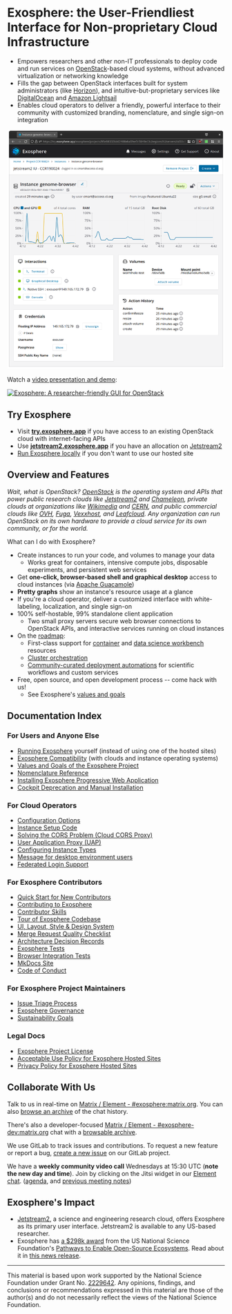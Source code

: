 # Exosphere: the User-Friendliest Interface for Non-proprietary Cloud Infrastructure

- Empowers researchers and other non-IT professionals to deploy code and run services on [OpenStack](https://www.openstack.org)-based cloud systems, without advanced virtualization or networking knowledge
- Fills the gap between OpenStack interfaces built for system administrators (like [Horizon](https://docs.openstack.org/horizon/latest/)), and intuitive-but-proprietary services like [DigitalOcean](https://www.digitalocean.com/) and [Amazon Lightsail](https://aws.amazon.com/lightsail)
- Enables cloud operators to deliver a friendly, powerful interface to their community with customized branding, nomenclature, and single sign-on integration

[![screenshot of Exosphere](docs/assets/screenshot-for-readme.png)](docs/assets/screenshot-for-readme.png)

Watch a [video presentation and demo](https://www.youtube.com/watch?v=CTL-6icekYQ):

[![Exosphere: A researcher-friendly GUI for OpenStack](https://img.youtube.com/vi/CTL-6icekYQ/0.jpg)](https://www.youtube.com/watch?v=CTL-6icekYQ)

## Try Exosphere

- Visit **[try.exosphere.app](https://try.exosphere.app)** if you have access to an existing OpenStack cloud with internet-facing APIs
- Use **[jetstream2.exosphere.app](https://jetstream2.exosphere.app)** if you have an allocation on [Jetstream2](https://jetstream-cloud.org/)
- [Run Exosphere locally](docs/run-exosphere.md) if you don't want to use our hosted site

## Overview and Features

_Wait, what is OpenStack? [OpenStack](http://openstack.org) is the operating system and APIs that power public research clouds like [Jetstream2](https://jetstream-cloud.org) and [Chameleon](https://www.chameleoncloud.org), private clouds at organizations like [Wikimedia](https://www.mediawiki.org/wiki/Wikimedia_Cloud_Services_team) and [CERN](https://clouddocs.web.cern.ch/), and public commercial clouds like [OVH](https://us.ovhcloud.com/public-cloud/), [Fuga](https://fuga.cloud/), [Vexxhost](https://vexxhost.com/), and [Leafcloud](https://leaf.cloud). Any organization can run OpenStack on its own hardware to provide a cloud service for its own community, or for the world._

What can I do with Exosphere?

- Create instances to run your code, and volumes to manage your data
  - Works great for containers, intensive compute jobs, disposable experiments, and persistent web services
- Get **one-click, browser-based shell and graphical desktop** access to cloud instances (via [Apache Guacamole](http://guacamole.apache.org))
- **Pretty graphs** show an instance's resource usage at a glance
- If you're a cloud operator, deliver a customized interface with white-labeling, localization, and single sign-on
- 100% self-hostable, 99% standalone client application
  - Two small proxy servers secure web browser connections to OpenStack APIs, and interactive services running on cloud instances
- On the [roadmap](https://gitlab.com/exosphere/exosphere/-/issues?label_name[]=long-term+goal):
  - First-class support for [container](https://gitlab.com/exosphere/exosphere/-/issues/82) and [data science workbench](https://gitlab.com/exosphere/exosphere/-/issues/717) resources
  - [Cluster orchestration](https://gitlab.com/exosphere/exosphere/-/issues/317)
  - [Community-curated deployment automations](https://gitlab.com/exosphere/exosphere/-/issues/573) for scientific workflows and custom services
- Free, open source, and open development process -- come hack with us!
  - See Exosphere's [values and goals](docs/values-goals.md)

## Documentation Index

### For Users and Anyone Else

- [Running Exosphere](docs/run-exosphere.md) yourself (instead of using one of the hosted sites)
- [Exosphere Compatibility](docs/compatibility.md) (with clouds and instance operating systems)
- [Values and Goals of the Exosphere Project](docs/values-goals.md)
- [Nomenclature Reference](docs/nomenclature-reference.md)
- [Installing Exosphere Progressive Web Application](docs/pwa-install.md)
- [Cockpit Deprecation and Manual Installation](docs/cockpit.md)

### For Cloud Operators

- [Configuration Options](docs/config-options.md)
- [Instance Setup Code](docs/instance-setup.md)
- [Solving the CORS Problem (Cloud CORS Proxy)](docs/solving-cors-problem.md)
- [User Application Proxy (UAP)](docs/user-app-proxy.md)
- [Configuring Instance Types](docs/instance-types.md)
- [Message for desktop environment users](docs/desktop-message.md)
- [Federated Login Support](docs/federated-login.md)

### For Exosphere Contributors

- [Quick Start for New Contributors](docs/contributor-quick-start.md)
- [Contributing to Exosphere](contributing.md)
- [Contributor Skills](docs/contributor-skills.md)
- [Tour of Exosphere Codebase](docs/code-tour.md)
- [UI, Layout, Style & Design System](docs/style.md)
- [Merge Request Quality Checklist](docs/quality-checklist.md)
- [Architecture Decision Records](docs/adr/README.md)
- [Exosphere Tests](tests/README.md)
- [Browser Integration Tests](integration-tests/README.md)
- [MkDocs Site](docs/mkdocs-site.md)
- [Code of Conduct](docs/code-of-conduct.md)

### For Exosphere Project Maintainers

- [Issue Triage Process](docs/issue-triage.md)
- [Exosphere Governance](docs/governance.md)
- [Sustainability Goals](docs/sustainability-goals.md)

### Legal Docs

- [Exosphere Project License](LICENSE)
- [Acceptable Use Policy for Exosphere Hosted Sites](docs/acceptable-use-policy.md)
- [Privacy Policy for Exosphere Hosted Sites](docs/privacy-policy.md)

## Collaborate With Us

Talk to us in real-time on [Matrix / Element - #exosphere:matrix.org](https://matrix.to/#/#exosphere:matrix.org). You can also [browse an archive](https://view.matrix.org/room/!qALrQaRCgWgkQcBoKG:matrix.org/) of the chat history.

There's also a developer-focused [Matrix / Element - #exosphere-dev:matrix.org](https://matrix.to/#/#exosphere-dev:matrix.org) chat with a [browsable archive](https://view.matrix.org/room/!XybqdsuDqzOURHcTIV:matrix.org/).

We use GitLab to track issues and contributions. To request a new feature or report a bug, [create a new issue](https://gitlab.com/exosphere/exosphere/-/issues/new) on our GitLab project.

We have a **weekly community video call** Wednesdays at 15:30 UTC (**note the new day and time**). Join by clicking on the Jitsi widget in our [Element chat](https://matrix.to/#/#exosphere:matrix.org). ([agenda](https://c-mart.sandcats.io/shared/wfRsWBVmJZ3maUn7HMFqNj_MR_Bzy1vob9CzWu1n7QI), and [previous meeting notes](https://gitlab.com/exosphere/exosphere/-/wikis/Meetings/2023/Weekly-Community-Meetings-(2023)))

## Exosphere's Impact

- [Jetstream2](https://jetstream-cloud.org), a science and engineering research cloud, offers Exosphere as its primary user interface. Jetstream2 is available to any US-based researcher.
- Exosphere has [a $298k award](https://nsf.gov/awardsearch/showAward?AWD_ID=2229642) from the US National Science Foundation's [Pathways to Enable Open-Source Ecosystems](https://beta.nsf.gov/funding/opportunities/pathways-enable-open-source-ecosystems-pose). Read about it in [this news release](https://itnews.iu.edu/articles/2022/IU-wins-300K-NSF-award-to-build-an-open-source-ecosystem-around-heavily-used-cloud-tool.php).

---

This material is based upon work supported by the National Science Foundation under Grant No. [2229642](https://nsf.gov/awardsearch/showAward?AWD_ID=2229642). Any opinions, findings, and conclusions or recommendations expressed in this material are those of the author(s) and do not necessarily reflect the views of the National Science Foundation.
